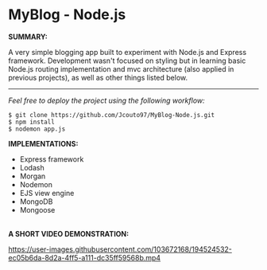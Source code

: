 # MyBlog - Node.js

**SUMMARY:**

A very simple blogging app built to experiment with Node.js and Express framework. Development wasn't focused on styling but in learning basic Node.js routing implementation and mvc architecture (also applied in previous projects), as well as other things listed below.

---

_Feel free to deploy the project using the following workflow:_

```
$ git clone https://github.com/Jcouto97/MyBlog-Node.js.git
$ npm install
$ nodemon app.js
```

**IMPLEMENTATIONS:**

- Express framework
- Lodash
- Morgan
- Nodemon
- EJS view engine
- MongoDB
- Mongoose
  <br/><br/>

**A SHORT VIDEO DEMONSTRATION:**


https://user-images.githubusercontent.com/103672168/194524532-ec05b6da-8d2a-4ff5-a111-dc35ff59568b.mp4

